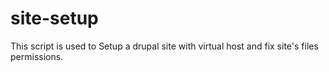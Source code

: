 # site-setup

This script is used to Setup a drupal site with virtual host and fix site's files permissions.
